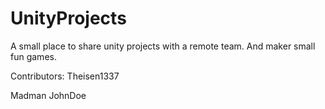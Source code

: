 # UnityProjects
A small place to share unity projects with a remote team. And maker small fun games.

Contributors:
Theisen1337

Madman
JohnDoe

